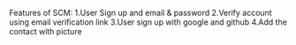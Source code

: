 Features of SCM:
1.User Sign up and email & password
2.Verify account using email verification link
3.User sign up with google and github
4.Add the contact with picture
